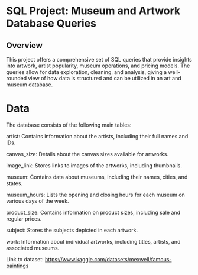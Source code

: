 # SQL Project: Museum and Artwork Database Queries

## Overview
This project offers a comprehensive set of SQL queries that provide insights into artwork, 
artist popularity, museum operations, and pricing models. 
The queries allow for data exploration, cleaning, and analysis, 
giving a well-rounded view of how data is structured and can be utilized in an art and museum database.

# Data
The database consists of the following main tables:

artist: Contains information about the artists, including their full names and IDs.

canvas_size: Details about the canvas sizes available for artworks.

image_link: Stores links to images of the artworks, including thumbnails.

museum: Contains data about museums, including their names, cities, and states.

museum_hours: Lists the opening and closing hours for each museum on various days of the week.

product_size: Contains information on product sizes, including sale and regular prices.

subject: Stores the subjects depicted in each artwork.

work: Information about individual artworks, including titles, artists, and associated museums.

Link to dataset: https://www.kaggle.com/datasets/mexwell/famous-paintings
